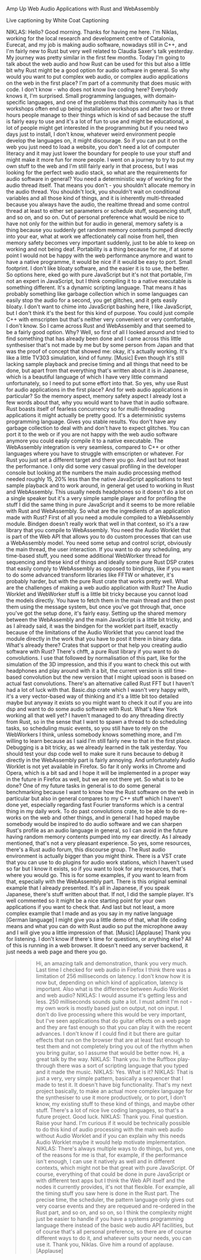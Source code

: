 Amp Up Web Audio Applications with Rust and WebAssembly

Live captioning by White Coat Captioning

NIKLAS:  Hello?  Good morning.  Thanks for having me here.  I'm Niklas, working for the local research and development centre of Catalonia, Eurecat, and my job is making audio software, nowadays still in C++, and I'm fairly new to Rust but very well related to Claudia Saxer's talk yesterday.  My journey was pretty similar in the first few months.  Today I'm going to talk about the web audio and how Rust can be used for this but also a little bit why Rust might be a good option for audio software in general.
So why would you want to put complex web audio, or complex audio applications on the web in the first place?  I'm part of a community that does music with code.  I don't know - who does not know live coding here?  Everybody knows it, I'm surprised.  Small programming languages, with domain-specific languages, and one of the problems that this community has is that workshops often end up being installation workshops and after two or three hours people manage to their things which is kind of sad because the stuff is fairly easy to use and it's a lot of fun to use and might be educational, a lot of people might get interested in the programming but if you need two days just to install, I don't know, whatever weird environment people develop the languages on, it might discourage.  So if you can put it on the web you just need to load a website, you don't need a lot of computer literacy and it may just lower the boundary for people to use your stuff and might make it more fun for more people.
I went on a journey to try to put my own stuff to the web and I'm still fairly early in that process, but I was looking for the perfect web audio stack, so what are the requirements for audio software in general?  You need a deterministic way of working for the audio thread itself.  That means you don't - you shouldn't allocate memory in the audio thread.  You shouldn't lock, you shouldn't wait on conditional variables and all those kind of things, and it is inherently multi-threaded because you always have the audio, the realtime thread and some control thread at least to either set parameters or schedule stuff, sequencing stuff, and so on, and so on.  Out of personal preference what would be nice to have not only for the within but for audio in general, memory safety is a thing because you suddenly get random memory contents pumped directly into your ear, what at work we affectionately call noise from hell, then memory safety becomes very important suddenly, just to be able to keep on working and not being deaf.
Portability is a thing because for me, if at some point I would not be happy with the web performance anymore and want to have a native programme, it would be nice if it would be easy to port.  Small footprint.  I don't like bloaty software, and the easier it is to use, the better.
So options here, eked go with pure JavaScript but it's not that portable, I'm not an expert in JavaScript, but I think compiling it to a native executable is something different.  It's a dynamic scripting language.  That means it has probably something like garbage collection which in some languages can easily stop the audio for a second, you get glitches, and it gets easily bloaty.  I don't want to chime into JavaScript bashing here, I like JavaScript, but I don't think it's the best for this kind of purpose.  You could just compile C++ with emscripten but that's neither very convenient or very comfortable, I don't know.
So I came across Rust and WebAssembly and that seemed to be a fairly good option.  Why?  Well, so first of all I looked around and tried to find something that has already been done and I came across this little synthesiser that's not made by me but by some person from Japan and that was the proof of concept that showed me: okay, it's actually working.  It's like a little TV303 simulation, kind of funny.  [Music]
Even though it's still lacking sample playback and precise timing and all things that need to be done, but apart from that everything that's written about it is in Japanese, which is a beautiful language of which I have very little command unfortunately, so I need to put some effort into that.  So yes, why use Rust for audio applications in the first place?  And for web audio applications in particular?  So the memory aspect, memory safety aspect I already lost a few words about that, why you would want to have that in audio software.  Rust boasts itself of fearless concurrency so for multi-threading applications it might actually be pretty good.  It's a deterministic systems programming language.  Gives you stable results.  You don't have any garbage collection to deal with and don't have to expect glitches.  You can port it to the web or if you are not happy with the web audio software anymore you could easily compile it to a native executable.  The WebAssembly integration is very seamless, compared to C++ or other languages where you have to struggle with emscripten or whatever.  For Rust you just set a different target and there you go.  And last but not least the performance.  I only did some very casual profiling in the developer console but looking at the numbers the main audio processing method needed roughly 15, 20% less than the native JavaScript applications to test sample playback and to work around, in general get used to working in Rust and WebAssembly.  This usually needs headphones so it doesn't do a lot on a single speaker but it's a very simple sample player and for profiling the stuff I did the same thing in pure JavaScript and it seems to be more reliable with Rust and WebAssembly.
So what are the ingredients of an application made with Rust?  First of all you need a module compiled to a WebAssembly module.  Bindgen doesn't really work that well in that context, so it's a raw library that you compile to WebAssembly.  You need the Audio Worklet that is part of the Web API that allows you to do custom processes that can use a WebAssembly model.  You need some setup and control script, obviously the main thread, the user interaction.  If you want to do any scheduling, any time-based stuff, you need some additional WebWorker thread for sequencing and these kind of things and ideally some pure Rust DSP crates that easily comply to WebAssembly as opposed to bindings, like if you want to do some advanced transform libraries like FFTW or whatever, it's probably harder, but with the pure Rust crate that works pretty well.
What are the challenges of making a web audio application with Rust?  The Audio Worklet and WebWorker stuff is a little bit tricky because you cannot load the models directly.  You have to fetch them in the main thread and then post them using the message system, but once you've got through that, once you've got the setup done, it's fairly easy.  Setting up the shared memory between the WebAssembly and the main JavaScript is a little bit tricky, and as I already said, it was the bindgen for the worklet part itself, exactly because of the limitations of the Audio Worklet that you cannot load the module directly in the work that you have to post it there in binary data.
What's already there?  Crates that support or that help you creating audio software with Rust?  There's chfft, a pure Rust library if you want to do convolutions.  I use that followed by normalisation of this part, like for the simulation of the 3D impression, and this if you want to check this out with headphones and play around with it a bit, the current version is still time-based convolution but the new version that I might upload soon is based on actual fast convolutions.
There's an alternative called Rust FFT but I haven't had a lot of luck with that.  Basic.dsp crate which I wasn't very happy with, it's a very vector-based way of thinking and it's a little bit too detailed maybe but anyway it exists so you might want to check it out if you are into dsp and want to do some audio software with Rust.
What's New York working all that well yet?  I haven't managed to do any threading directly from Rust, so in the sense that I want to spawn a thread to do scheduling tasks, so scheduling music events, so you still have to rely on the WebWorkers I think, unless somebody knows something more, and I'm willing to learn because as I said I'm still fairly new to that in the first place.  Debugging is a bit tricky, as we already learned in the talk yesterday.  You should test your dsp code well to make sure it runs because to debug it directly in the WebAssembly part is fairly annoying.  And unfortunately Audio Worklet is not yet available in Firefox.  So far it only works in Chrome and Opera, which is a bit sad and I hope it will be implemented in a proper way in the future in Firefox as well, but we are not there yet.  So what is to be done?
One of my future tasks in general is to do some general benchmarking because I want to know how the Rust software on the web in particular but also in general compares to my C++ stuff which I haven't done yet, especially regarding fast Fourier transforms which is a central thing in my daily work.  To do past convolutions crate, to be able to do re-works on the web and other things, and in general I had hoped maybe somebody would be inspired to do audio software and we can sharpen Rust's profile as an audio language in general, so I can avoid in the future having random memory contents pumped into my ear directly.  As I already mentioned, that's not a very pleasant experience.  So yes, some resources, there's a Rust audio forum, this discourse group.  The Rust audio environment is actually bigger than you might think.  There is a VST crate that you can use to do plugins for audio work stations, which I haven't used so far but I know it exists, so if you want to look for any resources, that's where you would go.  This is for some examples, if you want to learn from that, especially with the WebAssembly part.  There is this original seminal example that I already presented.  It's all in Japanese, if you speak Japanese, there's stuff written about that.  If not, I did the sample player.  It's well commented so it might be a nice starting point for your own applications if you want to check that.  And last but not least, a more complex example that I made and as you say in my native language  [German language] I might give you a little demo of that, what life coding means and what you can do with Rust audio so put the microphone away and I will give you a little impression of that.  [Music]
[Applause] 
Thank you for listening.  I don't know if there's time for questions, or anything else?  All of this is running in a web browser.  It doesn't need any server backend, it just needs a web page and there you go.
>>  Hi, an amazing talk and demonstration, thank you very much.  Last time I checked for web audio in Firefox I think there was a limitation of 256 milliseconds on latency.  I don't know how it is now but, depending on which kind of application, latency is important.  Also what is the difference between Audio Worklet and web audio?
NIKLAS:  I would assume it's getting less and less.  250 milliseconds sounds quite a lot.  I must admit I'm not - my own work is mostly based just on output, not on input.  I don't do live processing where this would be very important, but I've seen applications that do guitar effects on a web page and they are fast enough so that you can play it with the recent advances.  I don't know if I could find it but there are guitar effects that run on the browser that are at least fast enough to test them and not completely bring you out of the rhythm when you bring guitar, so I assume that would be better now.
>>  Hi, a great talk by the way.
NIKLAS:  Thank you.
>>  In the Ruffbox play-through there was a sort of scripting language that you typed and it made the music.
NIKLAS:  Yes.
>>  What is it?
NIKLAS:  That is just a very, very simple pattern, basically a sequencer that I made to test it.  It doesn't have big functionality.  That's my next project basically, to make an actual more complex language for the synthesiser to use it more productively, or to port, I don't know, my existing stuff to these kind of things, and maybe other stuff.  There's a lot of nice live coding languages, so that's a future project.
>>  Good luck.
NIKLAS:  Thank you.
>>  Final question.  Raise your hand.
>>  I'm curious if it would be technically possible to do this kind of audio processing with the main web audio without Audio Worklet and if you can explain why this needs Audio Worklet maybe it would help motivate implementation.
NIKLAS:  There's always multiple ways to do things, but yes, one of the reasons for me is that, for example, if the performance isn't enough, I can use it natively as well and in different contexts, which might not be that great with pure JavaScript.  Of course, everything of that could be done in pure JavaScript or with different text apps but I think the Web API itself and the nodes it currently provides, it's not that flexible.  For example, all the timing stuff you saw here is done in the Rust part.  The precise time, the scheduler, the pattern language only gives out very coarse events and they are requeued and re-ordered in the Rust part, and so on, and so on, so I think the complexity might just be easier to handle if you have a systems programming language there instead of the basic web audio API facilities, but of course that's all personal preference, so there are of course different ways to do it, and whatever suits your needs, you can use it.
>>  Thank you, Niklas.  Give him a round of applause.  [Applause]
